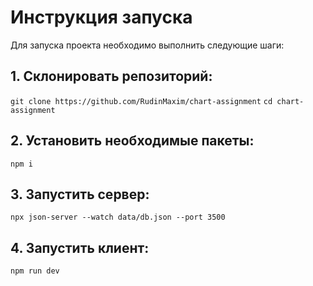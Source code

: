 # Инструкция запуска

Для запуска проекта необходимо выполнить следующие шаги:

## 1. Склонировать репозиторий:

`git clone https://github.com/RudinMaxim/chart-assignment`
`cd chart-assignment`

## 2. Установить необходимые пакеты:

`npm i`

## 3. Запустить сервер:

`npx json-server --watch data/db.json --port 3500`

## 4. Запустить клиент:

`npm run dev`

